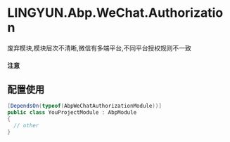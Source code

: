 # LINGYUN.Abp.WeChat.Authorization

废弃模块,模块层次不清晰,微信有多端平台,不同平台授权规则不一致

#### 注意



## 配置使用


```csharp
[DependsOn(typeof(AbpWeChatAuthorizationModule))]
public class YouProjectModule : AbpModule
{
  // other
}
